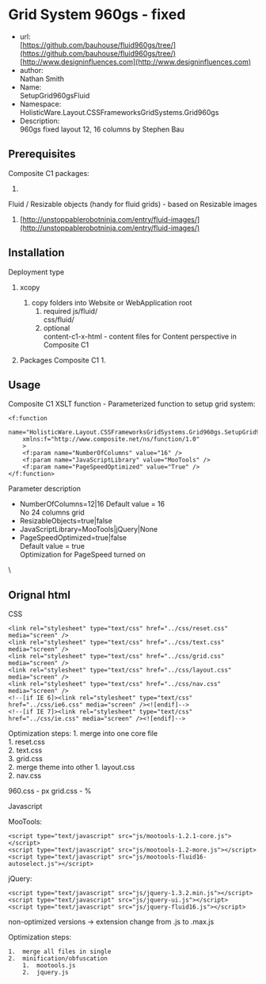 ﻿# Grid System 960gs - fixed #

* 	url:		
	[https://github.com/bauhouse/fluid960gs/tree/](https://github.com/bauhouse/fluid960gs/tree/)  
	[http://www.designinfluences.com](http://www.designinfluences.com)   
* 	author: 	
	Nathan Smith	
*	Name:		  
	SetupGrid960gsFluid
* 	Namespace:	  
	HolisticWare.Layout.CSSFrameworksGridSystems.Grid960gs
*	Description:  
	960gs fixed layout 12, 16 columns by Stephen Bau

## Prerequisites ##

Composite C1 packages:

1.

Fluid / Resizable objects (handy for fluid grids) - based on Resizable images

1.	[http://unstoppablerobotninja.com/entry/fluid-images/](http://unstoppablerobotninja.com/entry/fluid-images/)


## Installation ##

Deployment type

1. xcopy  
	1. 	copy folders into Website or WebApplication root   
		1.	required
			js/fluid/   
			css/fluid/  
		2.	optional  
			content-c1-x-html  - content files for Content perspective in Composite C1
		
2.  Packages Composite C1
	1. 
	

## Usage ##

Composite C1 XSLT function - Parameterized function to setup grid system:

	<f:function 
		name="HolisticWare.Layout.CSSFrameworksGridSystems.Grid960gs.SetupGrid960gsFixed" 
		xmlns:f="http://www.composite.net/ns/function/1.0"
		>
		<f:param name="NumberOfColumns" value="16" />
		<f:param name="JavaScriptLibrary" value="MooTools" />
		<f:param name="PageSpeedOptimized" value="True" />
	</f:function>

Parameter description

*	NumberOfColumns<Int32>=12|16
	Default value = 16  
	No 24 columns grid
*	ResizableObjects<bool>=true|false   
*	JavaScriptLibrary<String>=MooTools|jQuery|None
* 	PageSpeedOptimized<Boolean>=true|false  
	Default value = true  
	Optimization for PageSpeed turned on


\

## Orignal html ##

CSS

	<link rel="stylesheet" type="text/css" href="../css/reset.css" media="screen" />
	<link rel="stylesheet" type="text/css" href="../css/text.css" media="screen" />
	<link rel="stylesheet" type="text/css" href="../css/grid.css" media="screen" />
	<link rel="stylesheet" type="text/css" href="../css/layout.css" media="screen" />
	<link rel="stylesheet" type="text/css" href="../css/nav.css" media="screen" />
	<!--[if IE 6]><link rel="stylesheet" type="text/css" href="../css/ie6.css" media="screen" /><![endif]-->
	<!--[if IE 7]><link rel="stylesheet" type="text/css" href="../css/ie.css" media="screen" /><![endif]-->


Optimization steps:
	1.	merge into one core file  
		1.	reset.css  
		2.	text.css   
		3.	grid.css   
	2.	merge theme into other
		1.	layout.css   
		2.	nav.css  

960.css		- px
grid.css	- %



Javascript

MooTools:

	<script type="text/javascript" src="js/mootools-1.2.1-core.js"></script>
	<script type="text/javascript" src="js/mootools-1.2-more.js"></script>
	<script type="text/javascript" src="js/mootools-fluid16-autoselect.js"></script>

jQuery:

	<script type="text/javascript" src="js/jquery-1.3.2.min.js"></script>
	<script type="text/javascript" src="js/jquery-ui.js"></script>
	<script type="text/javascript" src="js/jquery-fluid16.js"></script>


non-optimized versions -> extension change from .js to .max.js

Optimization steps:

	1.	merge all files in single
	2.	minification/obfuscation
		1.	mootools.js
		2.	jquery.js

